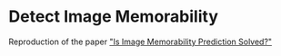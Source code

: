 # Detect Image Memorability
 
Reproduction of the paper ["Is Image Memorability Prediction Solved?"](https://arxiv.org/abs/1901.11420)

